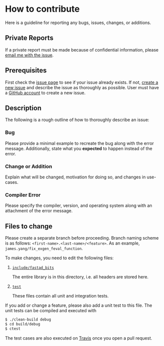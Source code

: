# How to contribute

Here is a guideline for reporting any bugs, issues, changes, or additions.

## Private Reports

If a private report must be made because of confidential information, please [email me with the issue](mailto:jamesyang916@gmail.com).

## Prerequisites

First check the [issue page](https://github.com/JamesYang007/FastAD/issues) to see if your issue already exists.
If not, [create a new issue](https://github.com/nlohmann/json/issues/new/choose) 
and describe the issue as thoroughly as possible. 
User must have a [GitHub account](https://github.com/signup/free) to create a new issue.

## Description

The following is a rough outline of how to thoroughly describe an issue:

### Bug

Please provide a minimal example to recreate the bug along with the error message.
Additionally, state what you **expected** to happen instead of the error.

### Change or Addition

Explain what will be changed, motivation for doing so, and changes in use-cases.

### Compiler Error

Please specify the compiler, version, and operating system along with an attachment of the error message.

## Files to change

Please create a separate branch before proceeding.
Branch naming scheme is as follows: `<first-name>.<last-name>/<feature>`.
As an example, `james.yang/fix_exgen_feval_function`.

To make changes, you need to edit the following files:

1. [`include/fastad_bits`](https://github.com/JamesYang007/FastAD/tree/master/include/fastad_bits)

    The entire library is in this directory, i.e. all headers are stored here.

2. [`test`](https://github.com/JamesYang007/FastAD/tree/master/test)

    These files contain all unit and integration tests.

If you add or change a feature, please also add a unit test to this file. The unit tests can be compiled and executed with

```sh
$ ./clean-build debug
$ cd build/debug
$ ctest
```

The test cases are also executed on [Travis](https://travis-ci.org/nlohmann/json) once you open a pull request.

